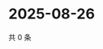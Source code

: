 # 2025-08-26

共 0 条

<!-- BEGIN ZHIHUQUESTIONS -->
<!-- 最后更新时间 Tue Aug 26 2025 19:10:42 GMT+0800 (China Standard Time) -->

<!-- END ZHIHUQUESTIONS -->
